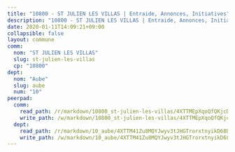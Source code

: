 ```yaml
---
title: "10800 - ST JULIEN LES VILLAS | Entraide, Annonces, Initiatives"
description: "10800 - ST JULIEN LES VILLAS | Entraide, Annonces, Initiatives"
date: 2020-01-11T14:09:21+09:00
collapsible: false
layout: commune
comm:
  nom: "ST JULIEN LES VILLAS"
  slug: st-julien-les-villas
  cp: "10800"
dept:
  nom: "Aube"
  slug: aube
  num: "10"
peerpad:
  comm:
    read_path: /r/markdown/10800_st-julien-les-villas/4XTTMEpXqoQfQKjcDzWQz9zE2WfwDNKxgZ3eVXSXrCoVZQTX6
    write_path: /w/markdown/10800_st-julien-les-villas/4XTTMEpXqoQfQKjcDzWQz9zE2WfwDNKxgZ3eVXSXrCoVZQTX6-K3TgUq5eLpYXc9oFKMpoQSgJyQFwETmBboGcM9Mbf67Dq9q87o2EamMrHFjdyESoYpxyZa81mpNxsK2pwHFm4Dqsv67uo6LwrKi8DMWxJry8jENr6V9rS43BH139rsYZDS7E5EnU
  dept:
    read_path: /r/markdown/10_aube/4XTTM41Zu8MQYJwyv3tJHGTrorxtnyikD68DsVemyiZk3ThMz
    write_path: /w/markdown/10_aube/4XTTM41Zu8MQYJwyv3tJHGTrorxtnyikD68DsVemyiZk3ThMz-K3TgTmGUJaeXhcyrKr3gXoqmq82GkfYoTwSCbr39jXo2qoiz4eMZ1zWf94tEK8PkgCEQwZ6j878iec7q7nyW22BbTVtKr2C3mJwkjMoqhPxRA9brvyfx2cZBiMVgJntTtrf7GrDW
---
```


